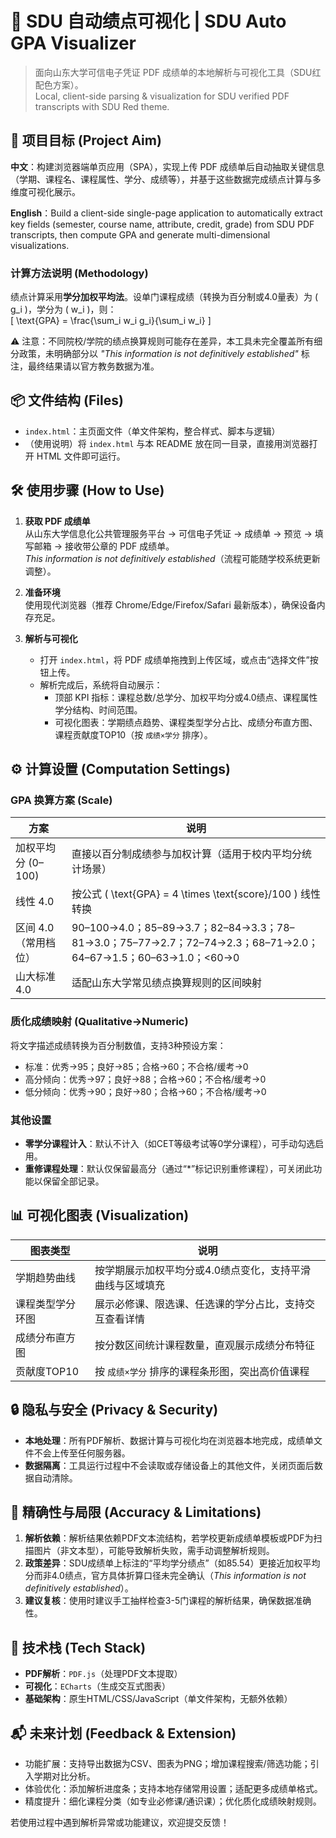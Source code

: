 # 📕 SDU 自动绩点可视化 | SDU Auto GPA Visualizer  
> 面向山东大学可信电子凭证 PDF 成绩单的本地解析与可视化工具（SDU红配色方案）。  
> Local, client-side parsing & visualization for SDU verified PDF transcripts with SDU Red theme.  


## 🎯 项目目标 (Project Aim)  
**中文**：构建浏览器端单页应用（SPA），实现上传 PDF 成绩单后自动抽取关键信息（学期、课程名、课程属性、学分、成绩等），并基于这些数据完成绩点计算与多维度可视化展示。  

**English**：Build a client-side single-page application to automatically extract key fields (semester, course name, attribute, credit, grade) from SDU PDF transcripts, then compute GPA and generate multi-dimensional visualizations.  


### 计算方法说明 (Methodology)  
绩点计算采用**学分加权平均法**。设单门课程成绩（转换为百分制或4.0量表）为 \( g_i \)，学分为 \( w_i \)，则：  
\[ \text{GPA} = \frac{\sum_i w_i g_i}{\sum_i w_i} \]  

⚠️ 注意：不同院校/学院的绩点换算规则可能存在差异，本工具未完全覆盖所有细分政策，未明确部分以 *"This information is not definitively established"* 标注，最终结果请以官方教务数据为准。  


## 📦 文件结构 (Files)  
- `index.html`：主页面文件（单文件架构，整合样式、脚本与逻辑）  
- （使用说明）将 `index.html` 与本 README 放在同一目录，直接用浏览器打开 HTML 文件即可运行。  


## 🛠️ 使用步骤 (How to Use)  
1. **获取 PDF 成绩单**  
   从山东大学信息化公共管理服务平台 → 可信电子凭证 → 成绩单 → 预览 → 填写邮箱 → 接收带公章的 PDF 成绩单。  
   *This information is not definitively established*（流程可能随学校系统更新调整）。  

2. **准备环境**  
   使用现代浏览器（推荐 Chrome/Edge/Firefox/Safari 最新版本），确保设备内存充足。  

3. **解析与可视化**  
   - 打开 `index.html`，将 PDF 成绩单拖拽到上传区域，或点击“选择文件”按钮上传。  
   - 解析完成后，系统将自动展示：  
     - 顶部 KPI 指标：课程总数/总学分、加权平均分或4.0绩点、课程属性学分结构、时间范围。  
     - 可视化图表：学期绩点趋势、课程类型学分占比、成绩分布直方图、课程贡献度TOP10（按 `成绩×学分` 排序）。  


## ⚙️ 计算设置 (Computation Settings)  
### GPA 换算方案 (Scale)  
| 方案 | 说明 |  
|------|------|  
| 加权平均分 (0–100) | 直接以百分制成绩参与加权计算（适用于校内平均分统计场景） |  
| 线性 4.0 | 按公式 \( \text{GPA} = 4 \times \text{score}/100 \) 线性转换 |  
| 区间 4.0（常用档位） | 90–100→4.0；85–89→3.7；82–84→3.3；78–81→3.0；75–77→2.7；72–74→2.3；68–71→2.0；64–67→1.5；60–63→1.0；<60→0 |  
| 山大标准 4.0 | 适配山东大学常见绩点换算规则的区间映射 |  


### 质化成绩映射 (Qualitative→Numeric)  
将文字描述成绩转换为百分制数值，支持3种预设方案：  
- 标准：优秀→95；良好→85；合格→60；不合格/缓考→0  
- 高分倾向：优秀→97；良好→88；合格→60；不合格/缓考→0  
- 低分倾向：优秀→90；良好→80；合格→60；不合格/缓考→0  


### 其他设置  
- **零学分课程计入**：默认不计入（如CET等级考试等0学分课程），可手动勾选启用。  
- **重修课程处理**：默认仅保留最高分（通过“*”标记识别重修课程），可关闭此功能以保留全部记录。  


## 📊 可视化图表 (Visualization)  
| 图表类型 | 说明 |  
|---------|------|  
| 学期趋势曲线 | 按学期展示加权平均分或4.0绩点变化，支持平滑曲线与区域填充 |  
| 课程类型学分环图 | 展示必修课、限选课、任选课的学分占比，支持交互查看详情 |  
| 成绩分布直方图 | 按分数区间统计课程数量，直观展示成绩分布特征 |  
| 贡献度TOP10 | 按 `成绩×学分` 排序的课程条形图，突出高价值课程 |  


## 🔒 隐私与安全 (Privacy & Security)  
- **本地处理**：所有PDF解析、数据计算与可视化均在浏览器本地完成，成绩单文件不会上传至任何服务器。  
- **数据隔离**：工具运行过程中不会读取或存储设备上的其他文件，关闭页面后数据自动清除。  


## 🧠 精确性与局限 (Accuracy & Limitations)  
1. **解析依赖**：解析结果依赖PDF文本流结构，若学校更新成绩单模板或PDF为扫描图片（非文本型），可能导致解析失败，需手动调整解析规则。  
2. **政策差异**：SDU成绩单上标注的“平均学分绩点”（如85.54）更接近加权平均分而非4.0绩点，官方具体折算口径未完全确认（*This information is not definitively established*）。  
3. **建议复核**：使用时建议手工抽样检查3-5门课程的解析结果，确保数据准确性。  


## 🧩 技术栈 (Tech Stack)  
- **PDF解析**：`PDF.js`（处理PDF文本提取）  
- **可视化**：`ECharts`（生成交互式图表）  
- **基础架构**：原生HTML/CSS/JavaScript（单文件架构，无额外依赖）  


## 📬 未来计划 (Feedback & Extension)  
- 功能扩展：支持导出数据为CSV、图表为PNG；增加课程搜索/筛选功能；引入学期对比分析。  
- 体验优化：添加解析进度条；支持本地存储常用设置；适配更多成绩单格式。  
- 精度提升：细化课程分类（如专业必修课/通识课）；优化质化成绩映射规则。  


若使用过程中遇到解析异常或功能建议，欢迎提交反馈！
